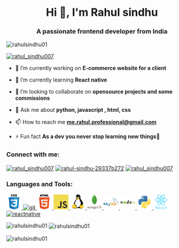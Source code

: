 <h1 align="center">Hi 👋, I'm Rahul sindhu</h1>
<h3 align="center">A passionate frontend developer from India</h3>

<p align="left"> <img src="https://infographicnow.com/wp-content/uploads/2021/02/pixel-art-gif-Captivating-Pixel-Art-Scenes.gif" alt="rahulsindhu01" /> </p>

<p align="left"> <a href="https://twitter.com/rahul_sindhu007" target="blank"><img src="https://img.shields.io/twitter/follow/rahul_sindhu007?logo=twitter&style=for-the-badge" alt="rahul_sindhu007" /></a> </p>

- 🔭 I’m currently working on **E-commerce website for a client**

- 🌱 I’m currently learning **React native**

- 👯 I’m looking to collaborate on **opensource projects and some commissions**

- 💬 Ask me about **python, javascript , html, css**

- 📫 How to reach me **me.rahul.professional@gmail.com**

- ⚡ Fun fact **As a dev you never stop learning new things🙂**

<h3 align="left">Connect with me:</h3>
<p align="left">
<a href="https://twitter.com/rahul_sindhu007" target="blank"><img align="center" src="https://raw.githubusercontent.com/rahuldkjain/github-profile-readme-generator/master/src/images/icons/Social/twitter.svg" alt="rahul_sindhu007" height="30" width="40" /></a>
<a href="https://linkedin.com/in/rahul-sindhu-29337b272" target="blank"><img align="center" src="https://raw.githubusercontent.com/rahuldkjain/github-profile-readme-generator/master/src/images/icons/Social/linked-in-alt.svg" alt="rahul-sindhu-29337b272" height="30" width="40" /></a>
<a href="https://instagram.com/rahul_sindhu007" target="blank"><img align="center" src="https://raw.githubusercontent.com/rahuldkjain/github-profile-readme-generator/master/src/images/icons/Social/instagram.svg" alt="rahul_sindhu007" height="30" width="40" /></a>
</p>

<h3 align="left">Languages and Tools:</h3>
<p align="left"> <a href="https://www.w3schools.com/css/" target="_blank" rel="noreferrer"> <img src="https://raw.githubusercontent.com/devicons/devicon/master/icons/css3/css3-original-wordmark.svg" alt="css3" width="40" height="40"/> </a> <a href="https://git-scm.com/" target="_blank" rel="noreferrer"> <img src="https://www.vectorlogo.zone/logos/git-scm/git-scm-icon.svg" alt="git" width="40" height="40"/> </a> <a href="https://www.w3.org/html/" target="_blank" rel="noreferrer"> <img src="https://raw.githubusercontent.com/devicons/devicon/master/icons/html5/html5-original-wordmark.svg" alt="html5" width="40" height="40"/> </a> <a href="https://developer.mozilla.org/en-US/docs/Web/JavaScript" target="_blank" rel="noreferrer"> <img src="https://raw.githubusercontent.com/devicons/devicon/master/icons/javascript/javascript-original.svg" alt="javascript" width="40" height="40"/> </a> <a href="https://www.linux.org/" target="_blank" rel="noreferrer"> <img src="https://raw.githubusercontent.com/devicons/devicon/master/icons/linux/linux-original.svg" alt="linux" width="40" height="40"/> </a> <a href="https://www.mongodb.com/" target="_blank" rel="noreferrer"> <img src="https://raw.githubusercontent.com/devicons/devicon/master/icons/mongodb/mongodb-original-wordmark.svg" alt="mongodb" width="40" height="40"/> </a> <a href="https://www.mysql.com/" target="_blank" rel="noreferrer"> <img src="https://raw.githubusercontent.com/devicons/devicon/master/icons/mysql/mysql-original-wordmark.svg" alt="mysql" width="40" height="40"/> </a> <a href="https://nodejs.org" target="_blank" rel="noreferrer"> <img src="https://raw.githubusercontent.com/devicons/devicon/master/icons/nodejs/nodejs-original-wordmark.svg" alt="nodejs" width="40" height="40"/> </a> <a href="https://www.python.org" target="_blank" rel="noreferrer"> <img src="https://raw.githubusercontent.com/devicons/devicon/master/icons/python/python-original.svg" alt="python" width="40" height="40"/> </a> <a href="https://reactjs.org/" target="_blank" rel="noreferrer"> <img src="https://raw.githubusercontent.com/devicons/devicon/master/icons/react/react-original-wordmark.svg" alt="react" width="40" height="40"/> </a> <a href="https://reactnative.dev/" target="_blank" rel="noreferrer"> <img src="https://reactnative.dev/img/header_logo.svg" alt="reactnative" width="40" height="40"/> </a> </p>

<p><img align="left" src="https://github-readme-stats.vercel.app/api/top-langs?username=rahulsindhu01&show_icons=true&locale=en&layout=compact" alt="rahulsindhu01" /></p>

<p>&nbsp;<img align="center" src="https://github-readme-stats.vercel.app/api?username=rahulsindhu01&show_icons=true&locale=en" alt="rahulsindhu01" /></p>

<p><img align="center" src="https://github-readme-streak-stats.herokuapp.com/?user=rahulsindhu01&" alt="rahulsindhu01" /></p>
